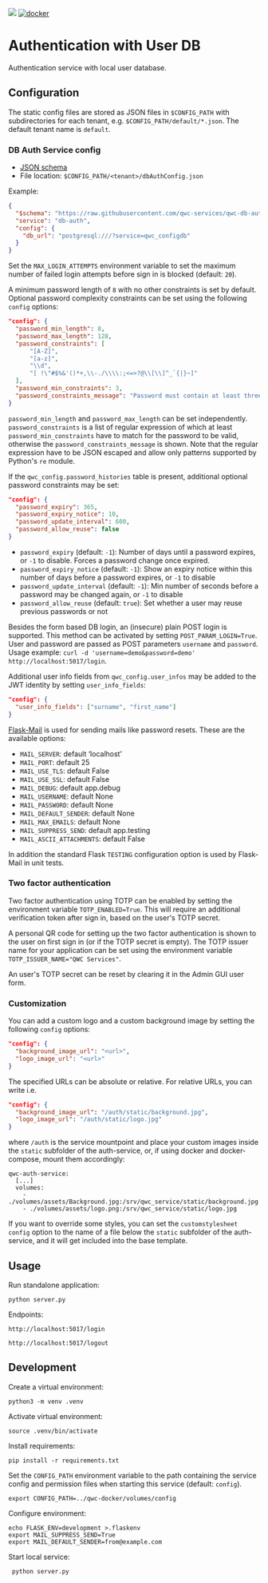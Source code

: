 [![](https://github.com/qwc-services/qwc-db-auth/workflows/build/badge.svg)](https://github.com/qwc-services/qwc-db-auth/actions)
[![docker](https://img.shields.io/docker/v/sourcepole/qwc-db-auth?label=Docker%20image&sort=semver)](https://hub.docker.com/r/sourcepole/qwc-db-auth)

Authentication with User DB
===========================

Authentication service with local user database.


Configuration
-------------

The static config files are stored as JSON files in `$CONFIG_PATH` with subdirectories for each tenant,
e.g. `$CONFIG_PATH/default/*.json`. The default tenant name is `default`.

### DB Auth Service config

* [JSON schema](schemas/qwc-db-auth.json)
* File location: `$CONFIG_PATH/<tenant>/dbAuthConfig.json`

Example:
```json
{
  "$schema": "https://raw.githubusercontent.com/qwc-services/qwc-db-auth/master/schemas/qwc-db-auth.json",
  "service": "db-auth",
  "config": {
    "db_url": "postgresql:///?service=qwc_configdb"
  }
}
```

Set the `MAX_LOGIN_ATTEMPTS` environment variable to set the maximum number of
failed login attempts before sign in is blocked (default: `20`).

A minimum password length of `8` with no other constraints is set by default. Optional password complexity constraints can be set using the following `config` options:
```json
"config": {
  "password_min_length": 8,
  "password_max_length": 128,
  "password_constraints": [
      "[A-Z]",
      "[a-z]",
      "\\d",
      "[ !\"#$%&'()*+,\\-./\\\\:;<=>?@\\[\\]^_`{|}~]"
  ],
  "password_min_constraints": 3,
  "password_constraints_message": "Password must contain at least three of these character types: uppercase letters, lowercase letters, numbers, special characters"
}
```

`password_min_length` and `password_max_length` can be set independently. `password_constraints` is a list of regular expression of which at least `password_min_constraints` have to match for the password to be valid, otherwise the `password_constraints_message` is shown. Note that the regular expression have to be JSON escaped and allow only patterns supported by Python's `re` module.

If the `qwc_config.password_histories` table is present, additional optional password constraints may be set:
```json
"config": {
  "password_expiry": 365,
  "password_expiry_notice": 10,
  "password_update_interval": 600,
  "password_allow_reuse": false
}
```

* `password_expiry` (default: `-1`): Number of days until a password expires, or `-1` to disable. Forces a password change once expired.
* `password_expiry_notice` (default: `-1`): Show an expiry notice within this number of days before a password expires, or `-1` to disable
* `password_update_interval` (default: `-1`): Min number of seconds before a password may be changed again, or `-1` to disable
* `password_allow_reuse` (default: `true`): Set whether a user may reuse previous passwords or not

Besides the form based DB login, an (insecure) plain POST login is supported. This method can be
activated by setting `POST_PARAM_LOGIN=True`. User and password are passed as POST parameters
`username` and `password`.
Usage example: `curl -d 'username=demo&password=demo' http://localhost:5017/login`.

Additional user info fields from `qwc_config.user_infos` may be added to the JWT identity by setting `user_info_fields`:
```json
"config": {
  "user_info_fields": ["surname", "first_name"]
}
```

[Flask-Mail](https://pythonhosted.org/Flask-Mail/) is used for sending mails like password resets. These are the available options:
* `MAIL_SERVER`: default ‘localhost’
* `MAIL_PORT`: default 25
* `MAIL_USE_TLS`: default False
* `MAIL_USE_SSL`: default False
* `MAIL_DEBUG`: default app.debug
* `MAIL_USERNAME`: default None
* `MAIL_PASSWORD`: default None
* `MAIL_DEFAULT_SENDER`: default None
* `MAIL_MAX_EMAILS`: default None
* `MAIL_SUPPRESS_SEND`: default app.testing
* `MAIL_ASCII_ATTACHMENTS`: default False

In addition the standard Flask `TESTING` configuration option is used by Flask-Mail in unit tests.

### Two factor authentication

Two factor authentication using TOTP can be enabled by setting the environment variable `TOTP_ENABLED=True`.
This will require an additional verification token after sign in, based on the user's TOTP secret.

A personal QR code for setting up the two factor authentication is shown to the user on first sign in (or if the TOTP secret is empty).
The TOTP issuer name for your application can be set using the environment variable `TOTP_ISSUER_NAME="QWC Services"`.

An user's TOTP secret can be reset by clearing it in the Admin GUI user form.


### Customization

You can add a custom logo and a custom background image by setting the following `config` options:

```json
"config": {
  "background_image_url": "<url>",
  "logo_image_url": "<url>"
}
```

The specified URLs can be absolute or relative. For relative URLs, you can write i.e.

```json
"config": {
  "background_image_url": "/auth/static/background.jpg",
  "logo_image_url": "/auth/static/logo.jpg"
}
```

where `/auth` is the service mountpoint and place your custom images inside the `static` subfolder of the auth-service, or, if using docker and docker-compose, mount them accordingly:

    qwc-auth-service:
      [...]
      volumes:
        - ./volumes/assets/Background.jpg:/srv/qwc_service/static/background.jpg
        - ./volumes/assets/logo.png:/srv/qwc_service/static/logo.jpg

If you want to override some styles, you can set the `customstylesheet` `config` option to the name of a file below the `static` subfolder of the auth-service, and it will get included into the base template.

Usage
-----

Run standalone application:

    python server.py

Endpoints:

    http://localhost:5017/login

    http://localhost:5017/logout


Development
-----------

Create a virtual environment:

    python3 -m venv .venv

Activate virtual environment:

    source .venv/bin/activate

Install requirements:

    pip install -r requirements.txt

Set the `CONFIG_PATH` environment variable to the path containing the service config and permission files when starting this service (default: `config`).

    export CONFIG_PATH=../qwc-docker/volumes/config

Configure environment:

    echo FLASK_ENV=development >.flaskenv
    export MAIL_SUPPRESS_SEND=True
    export MAIL_DEFAULT_SENDER=from@example.com

Start local service:

     python server.py
